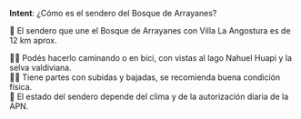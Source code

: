 **Intent**: ¿Cómo es el sendero del Bosque de Arrayanes?

🌳 El sendero que une el Bosque de Arrayanes con Villa La Angostura es de 12 km aprox.

🚶‍♂️ Podés hacerlo caminando o en bici, con vistas al lago Nahuel Huapi y la selva valdiviana.  
🚵‍♀️ Tiene partes con subidas y bajadas, se recomienda buena condición física.  
📍 El estado del sendero depende del clima y de la autorización diaria de la APN.